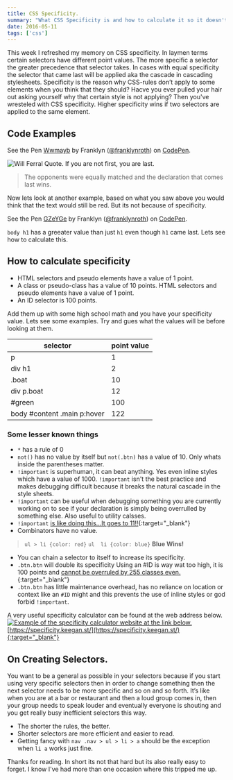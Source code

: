 ```yaml
---
title: CSS Specificity.
summary: "What CSS Specificity is and how to calculate it so it doesn't bite you."
date: 2016-05-11
tags: ['css']
---
```


This week I refreshed my memory on CSS specificity. In laymen terms certain selectors have different point values. The more specific a selector the greater precedence that selector takes. In cases with equal specificity the selector that came last will be applied aka the cascade in cascading stylesheets. Specificity is the reason why CSS-rules don’t apply to some elements when you think that they should? Hacve you ever pulled your hair out asking yourself why that certain style is not applying? Then you've wresteled with CSS specificity. Higher specificity wins if two selectors are applied to the same element.

## Code Examples
 
<p data-height="265" data-theme-id="0" data-slug-hash="Wwmayb" data-default-tab="css,result" data-user="franklynroth" data-embed-version="2" class="codepen">See the Pen <a href="http://codepen.io/franklynroth/pen/Wwmayb/">Wwmayb</a> by Franklyn (<a href="http://codepen.io/franklynroth">@franklynroth</a>) on <a href="http://codepen.io">CodePen</a>.</p>
<script async src="//assets.codepen.io/assets/embed/ei.js"></script>
<img src="/images/first-last.gif" alt="Will Ferral Quote. If you are not first, you are last." />
 
 >The opponents were equally matched and the declaration that comes last wins.
 
Now lets look at another example, based on what you saw above you would think that the text would still be red. But its not because of specificity.
<p data-height="265" data-theme-id="0" data-slug-hash="GZeYGe" data-default-tab="css,result" data-user="franklynroth" data-embed-version="2" class="codepen">See the Pen <a href="http://codepen.io/franklynroth/pen/GZeYGe/">GZeYGe</a> by Franklyn (<a href="http://codepen.io/franklynroth">@franklynroth</a>) on <a href="http://codepen.io">CodePen</a>.</p>
<script async src="//assets.codepen.io/assets/embed/ei.js"></script>

`body h1` has a greeater value than just `h1` even though `h1` came last. Lets see how to calculate this.

## How to calculate specificity
 
* HTML selectors and pseudo elements have a value of 1 point.
* A class or pseudo-class has a value of 10  points. HTML selectors and pseudo elements have a value of 1 point.
* An ID selector is 100 points.

Add them up with some high school math and you have your specificity value. Lets see some examples. Try and gues what the values will be before looking at them.

| selector                    | point value|
|-----------------------------|------------|
| p                           |           1|
| div h1                      |           2|
| .boat                       |          10|
| div p.boat                  |          12|
| #green                      |         100|
| body #content .main p:hover |         122| 
 
### Some lesser known things
 
* `*` has a rule of 0
* `not()` has no value by itself but `not(.btn)` has a value of 10. Only whats inside the parentheses matter.
* `!important` is superhuman, it can beat anything. Yes even inline styles which have a value of 1000. `!important` isn't the best practice and makes debugging difficult because it breaks the natural cascade in the style sheets.
* `!important` can be useful when debugging something you are currently working on to see if your declaration is simply being overrulled by something else. Also useful to utility calsses.
* `!important` [is like doing this...It goes to 11!!](https://www.youtube.com/watch?v=uMSV4OteqBE&t=78s){:target="_blank"}
* Combinators have no value.

>`ul > li {color: red}`
>`ul  li {color: blue}`
><strong>Blue Wins!</strong>
 
 * You can chain a selector to itself to increase its specificity.
 * `.btn.btn` will double its specificity Using an #ID is way wat too high, it is 100 points and [cannot be overruled by 255 classes even.](https://codepen.io/chriscoyier/pen/lzjqh){:target="_blank"}
 * `.btn.btn` has little maintenance overhead, has no reliance on location or context  like an `#ID` might and this prevents the use of inline styles or god forbid `!important`.
 
A very useful specificity calculator can be found at the web address below.
<a href="https://specificity.keegan.st" target="_blank">
    <img src="/images/specific-calc.PNG" alt="Example of the specificity calculator website at the link below." />
</a>
[https://specificity.keegan.st/](https://specificity.keegan.st/){:target="_blank"}
 
## On Creating Selectors.
 
You want to be a general as possible in your selectors because if you start using very specific selectors then in order to change something then the next selector needs to be more specific and so on and so forth. It’s like when you are at a bar or restaurant and then a loud  group comes in, then your group needs to speak louder and eventually everyone is shouting and you get really busy inefficient selectors this way. 

* The shorter the rules, the better. 
* Shorter selectors are more efficient and easier to read. 
* Getting fancy with `nav .nav > ul > li > a` should be the exception when `li a` works just fine.

Thanks for reading. In short its not that hard but its also really easy to forget. I know I've had more than one occasion where this tripped me up.